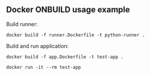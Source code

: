 ## Docker ONBUILD usage example

Build runner:

`docker build -f runner.Dockerfile -t python-runner .`


Build and run application:

`docker build -f app.Dockerfile -t test-app .`

`docker run -it --rm test-app`

